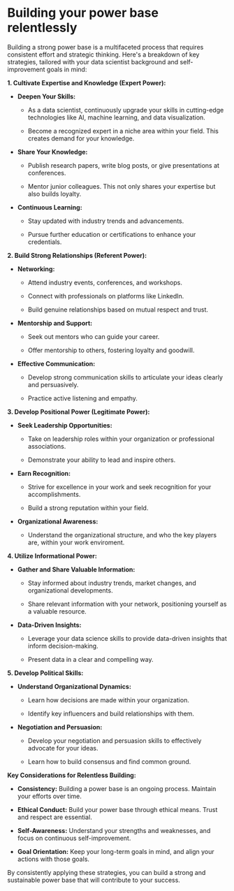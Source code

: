 Building your power base relentlessly
====================================

Building a strong power base is a multifaceted process that requires consistent effort and strategic thinking. Here's a breakdown of key strategies, tailored with your data scientist background and self-improvement goals in mind:  

**1\. Cultivate Expertise and Knowledge (Expert Power):**

*   **Deepen Your Skills:**
    
    *   As a data scientist, continuously upgrade your skills in cutting-edge technologies like AI, machine learning, and data visualization.
        
    *   Become a recognized expert in a niche area within your field. This creates demand for your knowledge.
        
*   **Share Your Knowledge:**
    
    *   Publish research papers, write blog posts, or give presentations at conferences.
        
    *   Mentor junior colleagues. This not only shares your expertise but also builds loyalty.
        
*   **Continuous Learning:**
    
    *   Stay updated with industry trends and advancements.  
        
    *   Pursue further education or certifications to enhance your credentials.  
        

**2\. Build Strong Relationships (Referent Power):**

*   **Networking:**
    
    *   Attend industry events, conferences, and workshops.  
        
    *   Connect with professionals on platforms like LinkedIn.  
        
    *   Build genuine relationships based on mutual respect and trust.
        
*   **Mentorship and Support:**
    
    *   Seek out mentors who can guide your career.
        
    *   Offer mentorship to others, fostering loyalty and goodwill.
        
*   **Effective Communication:**
    
    *   Develop strong communication skills to articulate your ideas clearly and persuasively.  
        
    *   Practice active listening and empathy.  
        

**3\. Develop Positional Power (Legitimate Power):**

*   **Seek Leadership Opportunities:**
    
    *   Take on leadership roles within your organization or professional associations.
        
    *   Demonstrate your ability to lead and inspire others.
        
*   **Earn Recognition:**
    
    *   Strive for excellence in your work and seek recognition for your accomplishments.
        
    *   Build a strong reputation within your field.
        
*   **Organizational Awareness:**
    
    *   Understand the organizational structure, and who the key players are, within your work enviroment.
        

**4\. Utilize Informational Power:**

*   **Gather and Share Valuable Information:**
    
    *   Stay informed about industry trends, market changes, and organizational developments.  
        
    *   Share relevant information with your network, positioning yourself as a valuable resource.
        
*   **Data-Driven Insights:**
    
    *   Leverage your data science skills to provide data-driven insights that inform decision-making.
        
    *   Present data in a clear and compelling way.  
        

**5\. Develop Political Skills:**

*   **Understand Organizational Dynamics:**
    
    *   Learn how decisions are made within your organization.
        
    *   Identify key influencers and build relationships with them.
        
*   **Negotiation and Persuasion:**
    
    *   Develop your negotiation and persuasion skills to effectively advocate for your ideas.
        
    *   Learn how to build consensus and find common ground.
        

**Key Considerations for Relentless Building:**

*   **Consistency:** Building a power base is an ongoing process. Maintain your efforts over time.
    
*   **Ethical Conduct:** Build your power base through ethical means. Trust and respect are essential.
    
*   **Self-Awareness:** Understand your strengths and weaknesses, and focus on continuous self-improvement.
    
*   **Goal Orientation:** Keep your long-term goals in mind, and align your actions with those goals.
    

By consistently applying these strategies, you can build a strong and sustainable power base that will contribute to your success.
